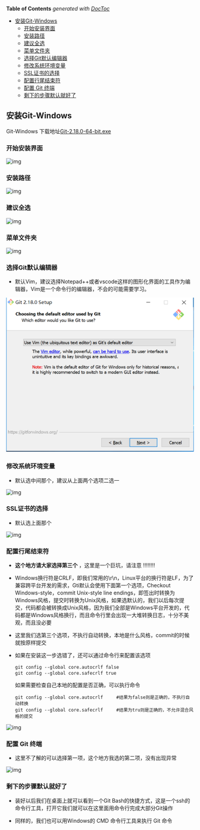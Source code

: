 <!-- START doctoc generated TOC please keep comment here to allow auto update -->
<!-- DON'T EDIT THIS SECTION, INSTEAD RE-RUN doctoc TO UPDATE -->
**Table of Contents**  *generated with [DocToc](https://github.com/thlorenz/doctoc)*

- [安装Git-Windows](#%E5%AE%89%E8%A3%85git-windows)
  - [开始安装界面](#%E5%BC%80%E5%A7%8B%E5%AE%89%E8%A3%85%E7%95%8C%E9%9D%A2)
  - [安装路径](#%E5%AE%89%E8%A3%85%E8%B7%AF%E5%BE%84)
  - [建议全选](#%E5%BB%BA%E8%AE%AE%E5%85%A8%E9%80%89)
  - [菜单文件夹](#%E8%8F%9C%E5%8D%95%E6%96%87%E4%BB%B6%E5%A4%B9)
  - [选择Git默认编辑器](#%E9%80%89%E6%8B%A9git%E9%BB%98%E8%AE%A4%E7%BC%96%E8%BE%91%E5%99%A8)
  - [修改系统环境变量](#%E4%BF%AE%E6%94%B9%E7%B3%BB%E7%BB%9F%E7%8E%AF%E5%A2%83%E5%8F%98%E9%87%8F)
  - [SSL证书的选择](#ssl%E8%AF%81%E4%B9%A6%E7%9A%84%E9%80%89%E6%8B%A9)
  - [配置行尾结束符](#%E9%85%8D%E7%BD%AE%E8%A1%8C%E5%B0%BE%E7%BB%93%E6%9D%9F%E7%AC%A6)
  - [配置 Git 终端](#%E9%85%8D%E7%BD%AE-git-%E7%BB%88%E7%AB%AF)
  - [剩下的步骤默认就好了](#%E5%89%A9%E4%B8%8B%E7%9A%84%E6%AD%A5%E9%AA%A4%E9%BB%98%E8%AE%A4%E5%B0%B1%E5%A5%BD%E4%BA%86)

<!-- END doctoc generated TOC please keep comment here to allow auto update -->

## 安装Git-Windows

Git-Windows 下载地址[Git-2.18.0-64-bit.exe](../../%E5%B7%A5%E5%85%B7/Git-2.18.0-64-bit.exe) 

### 开始安装界面

![img](https://upload-images.jianshu.io/upload_images/1625340-ed9bf0f750dd9dd9.png?imageMogr2/auto-orient/strip%7CimageView2/2/w/582) 

### 安装路径

![img](https://upload-images.jianshu.io/upload_images/1625340-4ea6a4a9f6a02d39.png?imageMogr2/auto-orient/strip%7CimageView2/2/w/582) 

### 建议全选

![img](https://upload-images.jianshu.io/upload_images/1625340-be289d5604878843.png?imageMogr2/auto-orient/strip%7CimageView2/2/w/582) 

### 菜单文件夹

![img](https://upload-images.jianshu.io/upload_images/1625340-2f31b5b0f9b7d7e8.png?imageMogr2/auto-orient/strip%7CimageView2/2/w/582)

### 选择Git默认编辑器

- 默认Vim，建议选择Notepad++或者vscode这样的图形化界面的工具作为编辑器，Vim是一个命令行的编辑器，不会的可能需要学习。

![1533100143040](../../imgs/1533100143040.png)

### 修改系统环境变量

- 默认选中间那个，建议从上面两个选项二选一

![img](https://upload-images.jianshu.io/upload_images/1625340-b8dcc9ec2d4c323b.png?imageMogr2/auto-orient/strip%7CimageView2/2/w/582) 

### SSL证书的选择

- 默认选上面那个

![img](https://upload-images.jianshu.io/upload_images/1625340-6d5a020a0eb30c66.png?imageMogr2/auto-orient/strip%7CimageView2/2/w/580)

### 配置行尾结束符

- **这个地方请大家选择第三个** ，这里是一个巨坑，请注意 !!!!!!!!

- Windows换行符是CRLF，即我们常用的\r\n，Linux平台的换行符是LF，为了兼容跨平台开发的需求，Gti默认会使用下面第一个选项，Checkout Windows-style，commit Unix-style line endings，即签出时转换为Windows风格，提交时转换为Unix风格，如果选默认的，我们以后每次提交，代码都会被转换成Unix风格，因为我们全部是Windows平台开发的，代码都是Windows风格换行，而且命令行里会出现一大堆转换日志，十分不美观，而且没必要

- 这里我们选第三个选项，不执行自动转换，本地是什么风格，commit的时候就按原样提交

- 如果在安装这一步选错了，还可以通过命令行来配置该选项

  ```shell
  git config --global core.autocrlf false
  git config --global core.safecrlf true
  ```

  如果需要检查自己本地的配置是否正确，可以执行命令

  ```shell
  git config --global core.autocrlf 	#结果为false则是正确的，不执行自动转换
  git config --global core.safecrlf 	#结果为tru则是正确的，不允许混合风格的提交
  ```

  

![img](https://upload-images.jianshu.io/upload_images/1625340-6f1357783077497e.png?imageMogr2/auto-orient/strip%7CimageView2/2/w/582) 



### 配置 Git 终端

- 这里不了解的可以选择第一项，这个地方我选的第二项，没有出现异常

![img](https://upload-images.jianshu.io/upload_images/1625340-c8455f88430080cd.png?imageMogr2/auto-orient/strip%7CimageView2/2/w/582) 



### 剩下的步骤默认就好了

- 装好以后我们在桌面上就可以看到一个Git  Bash的快捷方式，这是一个ssh的命令行工具，打开它我们就可以在这里面用命令行完成大部分Git操作

- 同样的，我们也可以用Windows的 CMD 命令行工具来执行 Git 命令

